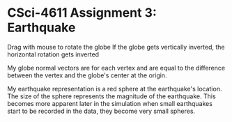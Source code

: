 # CSci-4611 Assignment 3:  Earthquake

Drag with mouse to rotate the globe
	If the globe gets vertically inverted, the horizontal 
	rotation gets inverted

My globe normal vectors are for each vertex and are equal to the difference between the vertex and the globe's center at the origin.

My earthquake representation is a red sphere at the earthquake's location. The size of the sphere represents the magnitude of the earthquake. This becomes more apparent later in the simulation when small earthquakes start to be recorded in the data, they become very small spheres.